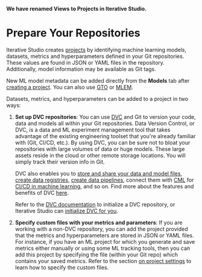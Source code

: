 <admon>

**We have renamed Views to Projects in Iterative Studio.**

</admon>

# Prepare Your Repositories

Iterative Studio creates [projects] by identifying machine learning models,
datasets, metrics and hyperparameters defined in your Git repositories. These
values are found in JSON or YAML files in the repository. Additionally, model
information may be available as Git tags.

New ML model metadata can be added directly from the **Models** tab after
[creating a project]. You can also use [GTO] or [MLEM].

[projects]: /doc/studio/user-guide/projects-and-experiments/what-is-a-project
[creating a project]:
  /doc/studio/user-guide/projects-and-experiments/create-a-project
[gto]: https://github.com/iterative/gto
[mlem]: https://mlem.ai/

Datasets, metrics, and hyperparameters can be added to a project in two ways:

1. **Set up DVC repositories**: You can use [DVC](https://dvc.org/) and Git to
   version your code, data and models all within your Git repositories. Data
   Version Control, or DVC, is a data and ML experiment management tool that
   takes advantage of the existing engineering toolset that you're already
   familiar with (Git, CI/CD, etc.). By using DVC, you can be sure not to bloat
   your repositories with large volumes of data or huge models. These large
   assets reside in the cloud or other remote storage locations. You will simply
   track their version info in Git.

   DVC also enables you to [store and share your data and model files], [create
   data registries], [create data pipelines], connect them with
   [CML](https://cml.dev) for [CI/CD in machine learning], and so on. Find more
   about the features and benefits of DVC [here](/doc/start).

   Refer to the [DVC documentation](https://dvc.org/doc) to initialize a DVC
   repository, or Iterative Studio can
   [initialize DVC for you](doc/studio/user-guide/model-registry/add-a-model).

   [store and share your data and model files]:
     /doc/start/data-management/data-versioning#storing-and-sharing
   [create data registries]: /doc/use-cases/data-registry
   [create data pipelines]: /doc/start/data-management/data-pipelines
   [ci/cd in machine learning]: /doc/use-cases/ci-cd-for-machine-learning

2. **Specify custom files with your metrics and parameters**: If you are working
   with a non-DVC repository, you can add the project provided that the metrics
   and hyperparameters are stored in JSON or YAML files. For instance, if you
   have an ML project for which you generate and save metrics either manually or
   using some ML tracking tools, then you can add this project by specifying the
   file (within your Git repo) which contains your saved metrics. Refer to the
   section [on project settings] to learn how to specify the custom files.

[on project settings]:
  /doc/studio/user-guide/projects-and-experiments/configure-a-project#non-dvc-repositories
